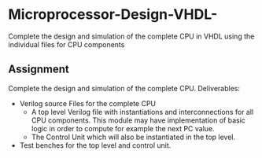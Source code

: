 # Microprocessor-Design-VHDL-
 Complete the design and simulation of the complete CPU in VHDL using the individual files for CPU components 

## Assignment
Complete the design and simulation of the complete CPU.
Deliverables:
- Verilog source Files for the complete CPU
   * A top level Verilog file with instantiations and interconnections for all CPU components. This module may have implementation of basic logic in order to compute for example the next PC value.
   * The Control Unit which will also be instantiated in the top level.
- Test benches for the top level and control unit.

